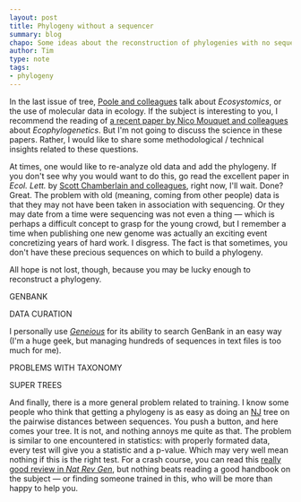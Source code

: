 ```yaml
---
layout: post
title: Phylogeny without a sequencer
summary: blog
chapo: Some ideas about the reconstruction of phylogenies with no sequencing involved
author: Tim
type: note
tags:
- phylogeny
---
```


In the last issue of tree, [Poole and colleagues](http://www.sciencedirect.com/science/article/pii/S0169534712000730) talk about *Ecosystomics*, or the use of molecular data in ecology. If the subject is interesting to you, I recommend the reading of [a recent paper by Nico Mouquet and colleagues](http://www.ncbi.nlm.nih.gov/pubmed/22432924) about *Ecophylogenetics*. But I'm not going to discuss the science in these papers. Rather, I would like to share some methodological / technical insights related to these questions.

At times, one would like to re-analyze old data and add the phylogeny. If you don't see why you would want to do this, go read the excellent paper in *Ecol. Lett.* by [Scott Chamberlain and colleagues](http://onlinelibrary.wiley.com/doi/10.1111/j.1461-0248.2012.01776.x/abstract), right now, I'll wait. Done? Great. The problem with old (meaning, coming from other people) data is that they may not have been taken in association with sequencing. Or they may date from a time were sequencing was not even a thing — which is perhaps a difficult concept to grasp for the young crowd, but I remember a time when publishing one new genome was actually an exciting event concretizing years of hard work. I disgress. The fact is that sometimes, you don't have these precious sequences on which to build a phylogeny.

All hope is not lost, though, because you may be lucky enough to reconstruct a phylogeny.

GENBANK

DATA CURATION

I personally use [*Geneious*](http://www.geneious.com/) for its ability to search GenBank in an easy way (I'm a huge geek, but managing hundreds of sequences in text files is too much for me).

PROBLEMS WITH TAXONOMY

SUPER TREES

And finally, there is a more general problem related to training. I know some people who think that getting a phylogeny is as easy as doing an [NJ](http://en.wikipedia.org/wiki/Neighbor_joining) tree on the pairwise distances between sequences. You push a button, and here comes your tree. It is not, and nothing annoys me quite as that. The problem is similar to one encountered in statistics: with properly formated data, every test will give you a statistic and a p-value. Which may very well mean nothing if this is the right test. For a crash course, you can read this [really good review in *Nat Rev Gen*](http://www.nature.com/doifinder/10.1038/nrg3186), but nothing beats reading a good handbook on the subject — or finding someone trained in this, who will be more than happy to help you.
